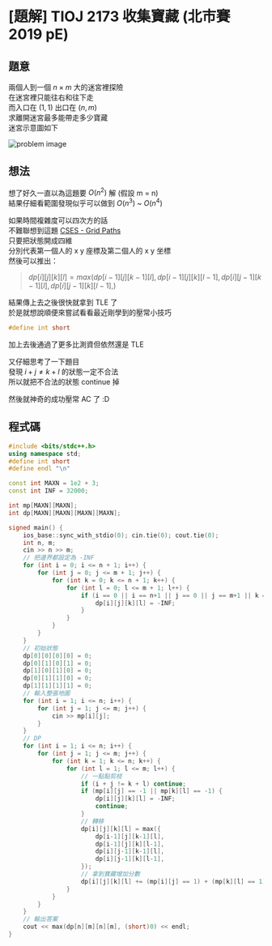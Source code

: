 # [題解] TIOJ 2173 收集寶藏 (北市賽 2019 pE)
## 題意
兩個人到一個 $n \times m$ 大的迷宮裡探險 \
在迷宮裡只能往右和往下走 \
而入口在 $(1, 1)$ 出口在 $(n, m)$ \
求離開迷宮最多能帶走多少寶藏 \
迷宮示意圖如下

![problem image](https://tioj.ck.tp.edu.tw/pimgs/2173.png)

## 想法
想了好久一直以為這題要 $O(n^2)$ 解 (假設 m = n) \
結果仔細看範圍發現似乎可以做到 $O(n^3)$ ~ $O(n^4)$

如果時間複雜度可以四次方的話 \
不難聯想到這題 [CSES - Grid Paths](https://cses.fi/problemset/task/1638) \
只要把狀態開成四維 \
分別代表第一個人的 x y 座標及第二個人的 x y 坐標 \
然後可以推出：

> $dp[i][j][k][l] = max(dp[i-1][j][k-1][l],dp[i-1][j][k][l-1],dp[i][j-1][k-1][l],dp[i][j-1][k][l-1],)$

結果傳上去之後很快就拿到 TLE 了 \
於是就想說順便來嘗試看看最近剛學到的壓常小技巧
```cpp
#define int short
```
加上去後通過了更多比測資但依然還是 TLE

又仔細思考了一下題目 \
發現 $i + j \neq k + l$ 的狀態一定不合法 \
所以就把不合法的狀態 continue 掉

然後就神奇的成功壓常 AC 了 :D

## 程式碼
```cpp
#include <bits/stdc++.h>
using namespace std;
#define int short
#define endl "\n"

const int MAXN = 1e2 + 3;
const int INF = 32000;

int mp[MAXN][MAXN];
int dp[MAXN][MAXN][MAXN][MAXN];

signed main() {
    ios_base::sync_with_stdio(0); cin.tie(0); cout.tie(0);
    int n, m;
    cin >> n >> m;
    // 把邊界都設定為 -INF
    for (int i = 0; i <= n + 1; i++) {
        for (int j = 0; j <= m + 1; j++) {
            for (int k = 0; k <= n + 1; k++) {
                for (int l = 0; l <= m + 1; l++) {
                    if (i == 0 || i == n+1 || j == 0 || j == m+1 || k == 0 || k == n+1 || l == 0 || l == m+1) {
                        dp[i][j][k][l] = -INF;
                    }
                }
            }
        }
    }
    // 初始狀態
    dp[0][0][0][0] = 0;
    dp[0][1][0][1] = 0;
    dp[1][0][1][0] = 0;
    dp[0][1][1][0] = 0;
    dp[1][1][1][1] = 0;
    // 輸入整張地圖
    for (int i = 1; i <= n; i++) {
        for (int j = 1; j <= m; j++) {
            cin >> mp[i][j];
        }
    }
    // DP
    for (int i = 1; i <= n; i++) {
        for (int j = 1; j <= m; j++) {
            for (int k = 1; k <= n; k++) {
                for (int l = 1; l <= m; l++) {
                    // 一點點剪枝
                    if (i + j != k + l) continue;
                    if (mp[i][j] == -1 || mp[k][l] == -1) {
                        dp[i][j][k][l] = -INF;
                        continue;
                    }
                    // 轉移
                    dp[i][j][k][l] = max({
                        dp[i-1][j][k-1][l],
                        dp[i-1][j][k][l-1],
                        dp[i][j-1][k-1][l],
                        dp[i][j-1][k][l-1],
                    });
                    // 拿到寶藏增加分數
                    dp[i][j][k][l] += (mp[i][j] == 1) + (mp[k][l] == 1) * (i != k || j != l);
                }
            }
        }
    }
    // 輸出答案
    cout << max(dp[n][m][n][m], (short)0) << endl;
}
```
